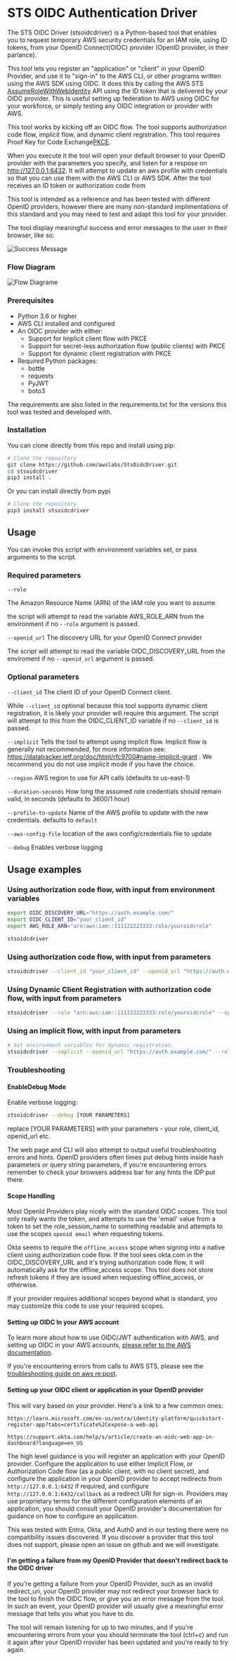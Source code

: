 # STS OIDC Authentication Driver

The STS OIDC Driver (stsoidcdriver) is a Python-based tool that enables you to request temporary AWS security credentials for an IAM role, using ID tokens, from your OpenID Connect(OIDC) provider (OpenID provider, in their parlance). 

This tool lets you register an "application" or "client" in your OpenID Provider, and use it to "sign-in" to the AWS CLI, or other programs written using the AWS SDK using OIDC. It does this by calling the AWS STS [AssumeRoleWithWebIdentity](https://docs.aws.amazon.com/STS/latest/APIReference/API_AssumeRoleWithWebIdentity.html) API using the ID token that is delivered by your OIDC provider. This is useful setting up federation to AWS using OIDC for your workforce, or simply testing any OIDC integration or provider with AWS. 

This tool works by kicking off an OIDC flow. The tool supports authorization code flow, implicit flow, and dynamic client registration. This tool requires Proof Key for Code Exchange[PKCE](https://www.rfc-editor.org/rfc/rfc7636).

When you execute it the tool will open your default browser to your OpenID provider with the parameters you specify, and listen for a respose on http://127.0.0.1:6432. It will attempt to update an aws profile with credentials so that you can use them with the AWS CLI or AWS SDK. After the tool receives an ID token or authorization code from 

This tool is intended as a reference and has been tested with different OpenID providers, however there are many non-standard implimentations of this standard and you may need to test and adapt this tool for your provider.

The tool display meaningful success and error messages to the user in their browser, like so:

![Success Message](./images/success_example.png "Successful Authentication")

### Flow Diagram

![Flow Diagrame](./images/flow_diagram.png "Flow Diagram for STSOIDCDRIVER")

### Prerequisites
- Python 3.6 or higher
- AWS CLI installed and configured
- An OIDC provider with either:
  - Support for Implicit client flow with PKCE
  - Support for secret-less authorization flow (public clients) with PKCE
  - Support for dynamic client registration with PKCE
- Required Python packages:
  - bottle
  - requests
  - PyJWT
  - boto3

The requirements are also listed in the requirements.txt for the versions this tool was tested and developed with.

### Installation

You can clone directly from this repo and install using pip:

```bash
# Clone the repository
git clone https://github.com/awslabs/StsOidcDriver.git
cd stsoidcdriver
pip3 install .
```

Or you can install directly from pypi
```bash
# Clone the repository
pip3 install stsoidcdriver
```

## Usage

You can invoke this script with environment variables set, or pass arguments to the script.

### Required parameters

`--role`

The Amazon Resource Name (ARN) of the IAM role you want to assume

the script will attempt to read the variable AWS_ROLE_ARN from the environment if no `--role` argument is passed.



`--openid_url` The discovery URL for your OpenID Connect provider

The script will attempt to read the variable OIDC_DISCOVERY_URL from the enviroment if no `--openid_url` argument is passed.

### Optional parameters

`--client_id` The client ID of your OpenID Connect client. 

While `--client_id` optional because this tool supports dynamic client registration, it is likely your provider will require this argument. The script will attempt to this from the OIDC_CLIENT_ID variable if no `--client_id` is passed. 

`--implicit` Tells the tool to attempt using implicit flow. Implicit flow is generally not recommended, for more information see: https://datatracker.ietf.org/doc/html/rfc9700#name-implicit-grant . We recommend you do not use implicit mode if you have the choice.

`--region` AWS region to use for API calls (defaults to us-east-1)

`--duration-seconds` How long the assumed role credentials should remain valid, in seconds (defaults to 3600/1 hour)

`--profile-to-update` Name of the AWS profile to update with the new credentials. defaults to `default`

`--aws-config-file` location of the aws config/credentials file to update

`--debug` Enables verbose logging

## Usage examples

### Using authorization code flow, with input from environment variables

```bash
export OIDC_DISCOVERY_URL="https://auth.example.com/"
export OIDC_CLIENT_ID="your_client_id"
export AWS_ROLE_ARN="arn:aws:iam::111122223333:role/youroidcrole"

stsoidcdriver
```

### Using authorization code flow, with input from parameters
```bash
stsoidcdriver --client_id "your_client_id" --openid_url "https://auth.example.com/" --role "arn:aws:iam::111122223333:role/youroidcrole"
```

### Using Dynamic Client Registration with authorization code flow, with input from parameters
```bash
stsoidcdriver --role "arn:aws:iam::111122223333:role/youroidcrole" --openid_url "https://auth.example.com/"
```

### Using an implicit flow, with input from parameters
```bash
# Set environment variables for dynamic registration
stsoidcdriver --implicit --openid_url "https://auth.example.com/" --role "arn:aws:iam::111122223333:role/youroidcrole" --client_id "your_client_id"
```

### Troubleshooting

#### EnableDebug Mode
Enable verbose logging:
```bash
stsoidcdriver --debug [YOUR PARAMETERS]
```

replace [YOUR PARAMETERS] with your parameters - your role, client_id, openid_url etc.


The web page and CLI will also attempt to output useful troubleshooting errors and hints. OpenID providers often times put debug hints inside hash parameters or query string parameters, if you're encountering errors remember to check your browsers address bar for any hints the IDP put there.

#### Scope Handling

Most OpenId Providers play nicely with the standard OIDC scopes. This tool only really wants the token, and attempts to use the 'email' value from a token to set the role_session_name to something readable and attempts to use the scopes `openid email` when requesting tokens.

Okta seems to require the `offline_access` scope when signing into a native client using authorization code flow. If the tool sees okta.com in the OIDC_DISCOVERY_URL and it's trying authorization code flow, it will automatically ask for the offline_access scope. This tool does not store refresh tokens if they are issued when requesting offline_access, or otherwise.

If your provider requires additional scopes beyond what is standard, you may customize this code to use your required scopes.


#### Setting up OIDC In your AWS account

To learn more about how to use OIDC/JWT authentication with AWS, and setting up OIDC in your AWS accounts, [please refer to the AWS documentation](https://docs.aws.amazon.com/IAM/latest/UserGuide/id_roles_providers_create_oidc.html).

If you're encountering errors from calls to AWS STS, please see the [troubleshooting guide on aws re:post](https://repost.aws/knowledge-center/iam-sts-invalididentitytoken).


#### Setting up your OIDC client or application in your OpenID provider

This will vary based on your provider. Here's a link to a few common ones:

`https://learn.microsoft.com/en-us/entra/identity-platform/quickstart-register-app?tabs=certificate%2Cexpose-a-web-api`

`https://support.okta.com/help/s/article/create-an-oidc-web-app-in-dashboard?language=en_US`

The high level guidance is you will register an application with your OpenID provider. Configure the application to use either Implicit Flow, or Authorization Code flow (as a public client, with no client secret), and configure the application in your OpenID provider to accept redirects from `http://127.0.0.1:6432` if required, and configure `http://127.0.0.1:6432/callback` as a redirect URI for sign-in. Providers may use proprietary terms for the different configuration elements of an application, you should consult your OpenID provider's documentation for guidance on how to configure an application.

This was tested with Entra, Okta, and Auth0 and in our testing there were no compatibility issues discovered. If you discover a provider that this tool does not support, please open an issue on github and we will investigate.

#### I'm getting a failure from my OpenID Provider that doesn't redirect back to the OIDC driver

If you're getting a failure from your OpenID Provider, such as an invalid redirect_uri, your OpenID provider may not redirect your browser back to the tool to finish the OIDC flow, or give you an error message from the tool. In such an event, your OpenID provider will usually give a meaningful error message that tells you what you have to do.

The tool will remain listening for up to two minutes, and if you're encountering errors from your you should terminate the tool (ctrl+c) and run it again after your OpenID rrovider has been updated and you're ready to try again.


